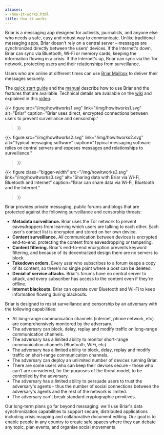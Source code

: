 ```yaml
---
aliases:
- /how-it-works.html
title: How it works
---
```


Briar is a messaging app designed for activists, journalists, and anyone
else who needs a safe, easy and robust way to communicate. Unlike
traditional messaging apps, Briar doesn't rely on a central server –
messages are synchronized directly between the users' devices. If the
Internet's down, Briar can sync via Bluetooth, Wi-Fi or memory cards, keeping the
information flowing in a crisis. If the Internet's up, Briar can sync
via the Tor network, protecting users and their relationships from
surveillance.

Users who are online at different times can use [Briar
Mailbox](/mailbox) to deliver their messages securely.

The [quick start guide](https://briarproject.org/quick-start) and
the [manual](https://briarproject.org/manual) describe how to use Briar
and the features that are available. Technical details are available on
the [wiki](https://code.briarproject.org/briar/briar/wikis)
and explained in this [video](https://www.youtube.com/watch?v=sKuljekMzTc).

{{< figure src="/img/howitworks1.svg" link="/img/howitworks1.svg" alt="Briar"
caption="Briar uses direct, encrypted connections between users to prevent surveillance and censorship."
>}}

{{< figure src="/img/howitworks2.svg" link="/img/howitworks2.svg" alt="Typical messaging software"
caption="Typical messaging software relies on central servers and exposes messages and relationships to surveillance."
>}}

{{< figure class="bigger-width" src="/img/howitworks3.svg" link="/img/howitworks3.svg"
alt="Sharing data with Briar via Wi-Fi, Bluetooth and Internet"
caption="Briar can share data via Wi-Fi, Bluetooth and the Internet."
>}}

Briar provides private messaging, public forums and blogs that are
protected against the following surveillance and censorship threats:

-   **Metadata surveillance.** Briar uses the Tor network to prevent
    eavesdroppers from learning which users are talking to each other.
    Each user's contact list is encrypted and stored on her own device.
-   **Content surveillance.** All communication between devices is
    encrypted end-to-end, protecting the content from eavesdropping
    or tampering.
-   **Content filtering.** Briar's end-to-end encryption prevents
    keyword filtering, and because of its decentralized design there are
    no servers to block.
-   **Takedown orders.** Every user who subscribes to a forum keeps a
    copy of its content, so there's no single point where a post can
    be deleted.
-   **Denial of service attacks.** Briar's forums have no central server
    to attack, and every subscriber has access to the content even if
    they're offline.
-   **Internet blackouts.** Briar can operate over Bluetooth and Wi-Fi
    to keep information flowing during blackouts.

Briar is designed to resist surveillance and censorship by an adversary
with the following capabilities:

-   All long-range communication channels (internet, phone network, etc)
    are comprehensively monitored by the adversary.
-   The adversary can block, delay, replay and modify traffic on
    long-range communication channels.
-   The adversary has a limited ability to monitor short-range
    communication channels (Bluetooth, WiFi, etc).
-   The adversary has a limited ability to block, delay, replay and
    modify traffic on short-range communication channels.
-   The adversary can deploy an unlimited number of devices
    running Briar.
-   There are some users who can keep their devices secure - those who
    can't are considered, for the purposes of the threat model, to be
    controlled by the adversary.
-   The adversary has a limited ability to persuade users to trust the
    adversary's agents - thus the number of social connections between
    the adversary's agents and the rest of the network is limited.
-   The adversary can't break standard cryptographic primitives.

Our long-term plans go far beyond messaging: we'll use Briar's data
synchronization capabilities to support secure, distributed applications
including crisis mapping and collaborative document editing. Our goal is
to enable people in any country to create safe spaces where they can
debate any topic, plan events, and organise social movements.
